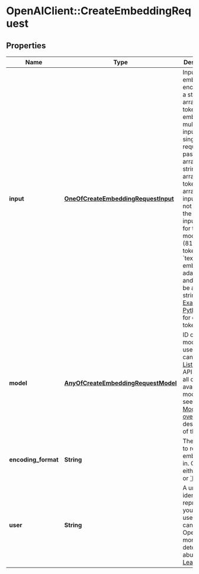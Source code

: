 # OpenAIClient::CreateEmbeddingRequest

## Properties
Name | Type | Description | Notes
------------ | ------------- | ------------- | -------------
**input** | [**OneOfCreateEmbeddingRequestInput**](OneOfCreateEmbeddingRequestInput.md) | Input text to embed, encoded as a string or array of tokens. To embed multiple inputs in a single request, pass an array of strings or array of token arrays. The input must not exceed the max input tokens for the model (8192 tokens for &#x60;text-embedding-ada-002&#x60;) and cannot be an empty string. [Example Python code](https://cookbook.openai.com/examples/how_to_count_tokens_with_tiktoken) for counting tokens.  | 
**model** | [**AnyOfCreateEmbeddingRequestModel**](AnyOfCreateEmbeddingRequestModel.md) | ID of the model to use. You can use the [List models](/docs/api-reference/models/list) API to see all of your available models, or see our [Model overview](/docs/models/overview) for descriptions of them.  | 
**encoding_format** | **String** | The format to return the embeddings in. Can be either &#x60;float&#x60; or [&#x60;base64&#x60;](https://pypi.org/project/pybase64/). | [optional] [default to &#x27;float&#x27;]
**user** | **String** | A unique identifier representing your end-user, which can help OpenAI to monitor and detect abuse. [Learn more](/docs/guides/safety-best-practices/end-user-ids).  | [optional] 

